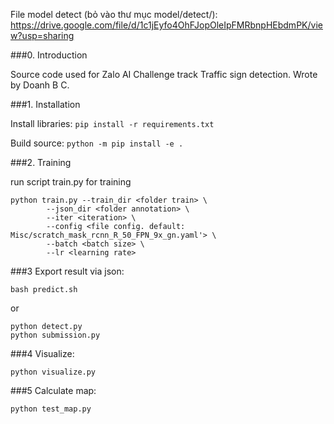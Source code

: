 File model detect (bỏ vào thư mục model/detect/): https://drive.google.com/file/d/1c1jEyfo4OhFJopOleIpFMRbnpHEbdmPK/view?usp=sharing

###0. Introduction

Source code used for Zalo AI Challenge track Traffic sign detection.
Wrote by Doanh B C.

###1. Installation

Install libraries:
`
pip install -r requirements.txt
`

Build source:
`
python -m pip install -e .
`

###2. Training

run script train.py for training

```
python train.py --train_dir <folder train> \
		--json_dir <folder annotation> \
		--iter <iteration> \
		--config <file config. default: Misc/scratch_mask_rcnn_R_50_FPN_9x_gn.yaml'> \
		--batch <batch size> \
		--lr <learning rate>
```

###3 Export result via json:

```
bash predict.sh
```

or

```
python detect.py
python submission.py
```

###4 Visualize:

```
python visualize.py
```

###5 Calculate map:

```
python test_map.py
```

